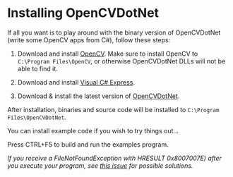 # Installing OpenCVDotNet #

If all you want is to play around with the binary version of OpenCVDotNet (write some OpenCV apps from C#), follow these steps:

  1. Download and install [OpenCV](http://sourceforge.net/project/showfiles.php?group_id=22870&package_id=16937). Make sure to install OpenCV to `C:\Program Files\OpenCV`, or otherwise OpenCVDotNet DLLs will not be able to find it.

  1. Download and install [Visual C# Express](http://msdn.microsoft.com/vstudio/express/visualcsharp/download/).

  1. Download & install the latest version of [OpenCVDotNet](http://code.google.com/p/opencvdotnet/downloads/list).

After installation, binaries and source code will be installed to `C:\Program Files\OpenCVDotNet`.

You can install example code if you wish to try things out...

Press CTRL+F5 to build and run the examples program.

_If you receive a FileNotFoundException with HRESULT 0x8007007E) after you execute your program, see [this issue](http://code.google.com/p/opencvdotnet/issues/detail?id=1) for possible solutions._